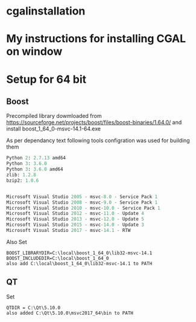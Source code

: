 # cgalinstallation
# My instructions for installing CGAL on window


# Setup for 64 bit 
## Boost
Precompiled library dowmloaded from  
https://sourceforge.net/projects/boost/files/boost-binaries/1.64.0/
and install boost_1_64_0-msvc-14.1-64.exe

As per dependancy text following tools configration was used for building them
```Python 2: 2.7.13
Python 2: 2.7.13 amd64
Python 3: 3.6.0
Python 3: 3.6.0 amd64
zlib: 1.2.8
bzip2: 1.0.6


Microsoft Visual Studio 2005 - msvc-8.0 - Service Pack 1
Microsoft Visual Studio 2008 - msvc-9.0 - Service Pack 1
Microsoft Visual Studio 2010 - msvc-10.0 - Service Pack 1
Microsoft Visual Studio 2012 - msvc-11.0 - Update 4
Microsoft Visual Studio 2013 - msvc-12.0 - Update 5
Microsoft Visual Studio 2015 - msvc-14.0 - Update 3
Microsoft Visual Studio 2017 - msvc-14.1 - RTW
```
Also Set 
```
BOOST_LIBRARYDIR=C:\local\boost_1_64_0\lib32-msvc-14.1
BOOST_INCLUDEDIR=C:\local\boost_1_64_0
also add C:\local\boost_1_64_0\lib32-msvc-14.1 to PATH
```
## QT
Set 
```
QTDIR = C:\Qt\5.10.0
also added C:\Qt\5.10.0\msvc2017_64\bin to PATH
```
